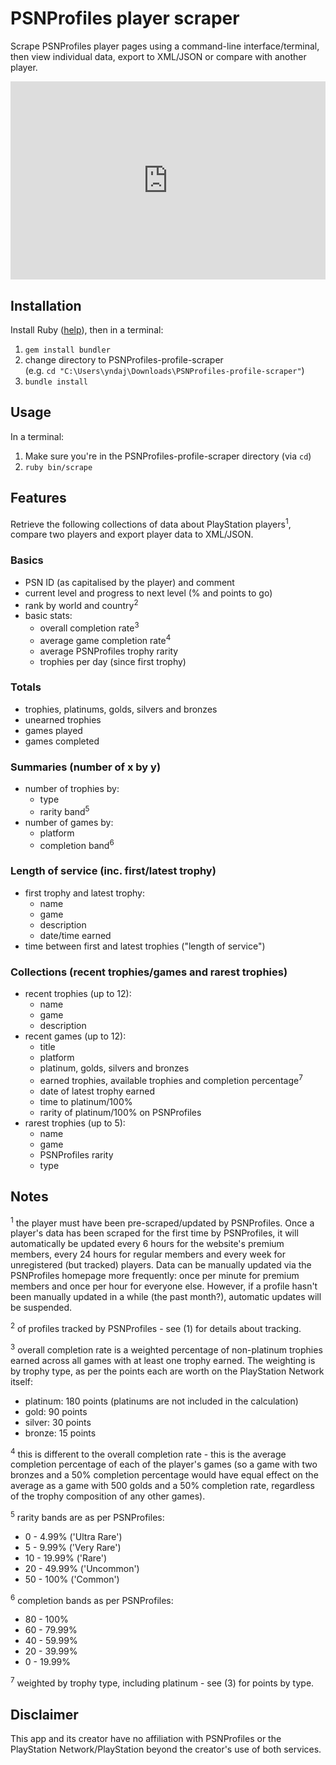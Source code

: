 # PSNProfiles player scraper
Scrape PSNProfiles player pages using a command-line interface/terminal, then view individual data, export to XML/JSON or compare with another player.

<p> </p>
<p style="position: relative; padding: 30px 0px 57% 0px; height: 0; overflow: hidden;"><iframe src="https://www.youtube.com/embed/l1yA_LfLz-c" width="100%" height="100%" frameborder="0" style="display: block; margin: 0px auto; position: absolute; top: 0; left: 0;" allowfullscreen></iframe></p>
<p> </p>

## Installation

Install Ruby ([help](https://www.ruby-lang.org/en/documentation/installation)), then in a terminal:
1. `gem install bundler`
2. change directory to PSNProfiles-profile-scraper<br>(e.g. `cd "C:\Users\yndaj\Downloads\PSNProfiles-profile-scraper"`)
3. `bundle install`

## Usage

In a terminal:
1. Make sure you're in the PSNProfiles-profile-scraper directory (via `cd`)
2. `ruby bin/scrape`

## Features

Retrieve the following collections of data about PlayStation players<sup>1</sup>, compare two players and export player data to XML/JSON.

### Basics
* PSN ID (as capitalised by the player) and comment
* current level and progress to next level (% and points to go)
* rank by world and country<sup>2</sup>
* basic stats:
  * overall completion rate<sup>3</sup>
  * average game completion rate<sup>4</sup>
  * average PSNProfiles trophy rarity
  * trophies per day (since first trophy)

### Totals
* trophies, platinums, golds, silvers and bronzes
* unearned trophies
* games played
* games completed

### Summaries (number of x by y)
* number of trophies by:
  * type
  * rarity band<sup>5</sup>
* number of games by:
  * platform
  * completion band<sup>6</sup>

### Length of service (inc. first/latest trophy)
  * first trophy and latest trophy:
    * name
    * game
    * description
    * date/time earned
  * time between first and latest trophies ("length of service")

### Collections (recent trophies/games and rarest trophies)
* recent trophies (up to 12):
  * name
  * game
  * description
* recent games (up to 12):
  * title
  * platform
  * platinum, golds, silvers and bronzes
  * earned trophies, available trophies and completion percentage<sup>7</sup>
  * date of latest trophy earned
  * time to platinum/100%
  * rarity of platinum/100% on PSNProfiles
* rarest trophies (up to 5):
  * name
  * game
  * PSNProfiles rarity
  * type

## Notes

<sup>1</sup> the player must have been pre-scraped/updated by PSNProfiles. Once a player's data has been scraped for the first time by PSNProfiles, it will automatically be updated every 6 hours for the website's premium members, every 24 hours for regular members and every week for unregistered (but tracked) players. Data can be manually updated via the PSNProfiles homepage more frequently: once per minute for premium members and once per hour for everyone else. However, if a profile hasn't been manually updated in a while (the past month?), automatic updates will be suspended.

<sup>2</sup> of profiles tracked by PSNProfiles - see (1) for details about tracking.

<sup>3</sup> overall completion rate is a weighted percentage of non-platinum trophies earned across all games with at least one trophy earned. The weighting is by trophy type, as per the points each are worth on the PlayStation Network itself:
* platinum: 180 points (platinums are not included in the calculation)
* gold: 90 points
* silver: 30 points
* bronze: 15 points

<sup>4</sup> this is different to the overall completion rate - this is the average completion percentage of each of the player's games (so a game with two bronzes and a 50% completion percentage would have equal effect on the average as a game with 500 golds and a 50% completion rate, regardless of the trophy composition of any other games).

<sup>5</sup> rarity bands are as per PSNProfiles:
* 0 - 4.99% ('Ultra Rare')
* 5 - 9.99% ('Very Rare')
* 10 - 19.99% ('Rare')
* 20 - 49.99% ('Uncommon')
* 50 - 100% ('Common')

<sup>6</sup> completion bands as per PSNProfiles:
* 80 - 100%
* 60 - 79.99%
* 40 - 59.99%
* 20 - 39.99%
* 0 - 19.99%

<sup>7</sup> weighted by trophy type, including platinum - see (3) for points by type.

## Disclaimer

This app and its creator have no affiliation with PSNProfiles or the PlayStation Network/PlayStation beyond the creator's use of both services.
